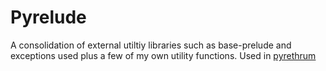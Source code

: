 # Pyrelude

A consolidation of external utiltiy libraries such as base-prelude and exceptions used plus a few of my own utility functions. Used in [pyrethrum](https://github.com/theGhostJW/pyrethrum)

